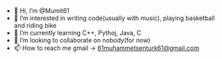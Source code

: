 - 👋 Hi, I’m @Mumit61
- 👀 I’m interested in writing code(usually with music), playing basketball and riding bike
- 🌱 I’m currently learning C++, Pythoj, Java, C
- 💞️ I’m looking to collaborate on nobody(for now)
- 📫 How to reach me gmail -> 61muhammetsenturk61@gmail.com

<!---
Mumit61/Mumit61 is a ✨ special ✨ repository because its `README.md` (this file) appears on your GitHub profile.
You can click the Preview link to take a look at your changes.
--->
